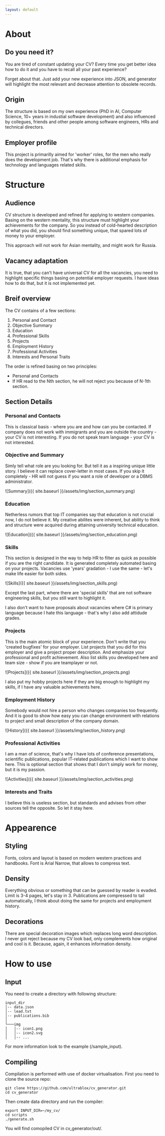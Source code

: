 ```yaml
---
layout: default
---
```


# About

## Do you need it?

You are tired of constant updating your CV? Every time you get better idea how to do it and you have to recall all your past experience?

Forget about that. Just add your new experience into JSON, and generator will highlight the most relevant and decrease attention to obsolete records.

## Origin

The structure is based on my own experience (PhD in AI, Computer Science, 10+ years in industial software development) and also influenced by collegues, friends and other people among software engineers, HRs and technical directors.

## Employer profile

This project is primarilly aimed for 'worker' roles, for the men who really does the development job. That's why there is additional emphasis for technology and languages related skills.

# Structure

## Audience

CV structure is developed and refined for applying to western companies. Basing on the western mentality, this structure must highlight your achievements for the company. So you instead of cold-hearted description of what you did, you should find something unique, that spared lots of money to your employer.

This approach will not work for Asian mentality, and might work for Russia.

## Vacancy adaptation

It is true, that you can't have universal CV for all the vacancies, you need to highlight specific things basing on potential employer requests. I have ideas how to do that, but it is not implemented yet.

## Breif overview

The CV contains of a few sections:

1. Personal and Contact
1. Objective Summary
1. Education
1. Professional Skills
1. Projects
1. Employment History
1. Professional Activities
1. Interests and Personal Traits

The order is refined basing on two principles:
* Personal and Contacts
* If HR read to the Nth section, he will not reject you because of N-1th section.

## Section Details

### Personal and Contacts

This is classical basis - where you are and how can you be contacted. If company does not work with immigrants and you are outside the country - your CV is not interesting. If you do not speak team language - your CV is not interested.

### Objective and Summary

Simly tell what role are you looking for. But tell it as a inspiring unique little story. I believe it can replace cover-letter in most cases. If you skip it completely - HR will not guess if you want a role of developer or a DBMS administrator.

![Summary]({{ site.baseurl }}/assets/img/section_summary.png)

### Education

Netherless rumors that top IT companies say that education is not crucial now, I do not believe it. My creative abilites were inherent, but ability to think and structure were acquired during attaining university technical education.

![Education]({{ site.baseurl }}/assets/img/section_education.png)

### Skills

This section is designed in the way to help HR to filter as quick as possible if you are the right candidate. It is generated completely automated basing on your projects. Vacancies use 'years' gradation - I use the same - let's make life easier for both sides.

![Skills]({{ site.baseurl }}/assets/img/section_skills.png)

Except the last part, where there are 'special skills' that are not software engineering skills, but you still want to highlight it.

I also don't want to have proposals about vacancies where C# is primary language because I hate this language - that's why I also add attidude grades.

### Projects

This is the main atomic block of your experience. Don't write that you 'created bugfixes' for your employer. List projects that you did for this employer and give a project proper description. And emphasize your professional and profit achievement. Also list skills you developed here and team size - show if you are teamplayer or not.

![Projects]({{ site.baseurl }}/assets/img/section_projects.png)

I also put my hobby projects here if they are big enough to highlight my skills, if I have any valuable achievements here.

### Employment History

Somebody would not hire a person who changes companies too frequently. And it is good to show how easy you can change environment with relations to project and small description of the company domain.

![History]({{ site.baseurl }}/assets/img/section_history.png)

### Professional Activities

I am a man of science, that's why I have lots of conference presentations, scientific publications, popular IT-related publications which I want to show here. This is optional section that shows that I don't simply work for money, but it is my passion.

![Activities]({{ site.baseurl }}/assets/img/section_activities.png)

### Interests and Traits

I believe this is useless section, but standards and advises from other sources tell the opposite. So let it stay here.

# Appearence

## Styling

Fonts, colors and layout is based on modern western practices and handbooks. Font is Arial Narrow, that allows to compress text.

## Density

Everything obvious or something that can be guessed by reader is evaded. Limit is 3-4 pages, let's stay in 3. Publications are compressed to tail automatically, I think about doing the same for projects and employment history.

## Decorations

There are special decoration images which replaces long word description. I never got reject because my CV look bad, only complements how original and cool is it. Because, again, it enhances information density. 

# How to use

## Input

You need to create a directory with following structure:

```
input_dir
│-- data.json
│-- lead.txt
│-- publications.bib
│
└───img
│   │-- icon1.png
│   │-- icon2.svg
│   │-- ...
```

For more information look to the example (/sample_input).

## Compiling

Compilation is performed with use of docker virtualisation. First you need to clone the source repo:

```
git clone https://github.com/ultrablox/cv_generator.git
cd cv_generator
```

Then create data directory and run the compiler:

```
export INPUT_DIR=~/my_cv/
cd scripts
./generate.sh
```

You will find comopiled CV in cv_generator/out/.
